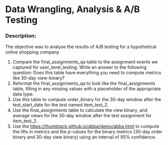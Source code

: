 # Data Wrangling, Analysis & A/B Testing 
### Description:
The objective was to analyse the results of A/B testing for a hypothetical online shopping company.

1. Compare the final_assignments_qa table to the assignment events we captured for user_level_testing. Write an answer to the following question: Does this table have everything you need to compute metrics like 30-day view-binary?
2.  Reformat the final_assignments_qa to look like the final_assignments table, filling in any missing values with a placeholder of the appropriate data type.
3.  Use this table to compute order_binary for the 30-day window after the test_start_date for the test named item_test_2.
4.  Use the final_assignments table to calculate the view binary, and average views for the 30-day window after the test assignment for item_test_2.
5.  Use the https://thumbtack.github.io/abba/demo/abba.html to compute the lifts in metrics and the p-values for the binary metrics (30-day order binary and 30-day view binary) using an interval of 95% confidence.
